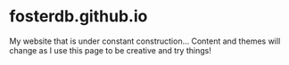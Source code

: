 # fosterdb.github.io

My website that is under constant construction... Content and themes will change as I use this page to be creative and try things!